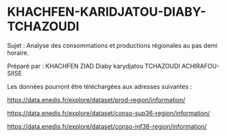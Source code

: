 # KHACHFEN-KARIDJATOU-DIABY-TCHAZOUDI
Sujet : Analyse des consommations et productions régionales au pas demi horaire.

Préparé par : KHACHFEN ZIAD 
              Diaby karydjatou
              TCHAZOUDI ACHIRAFOU-SIISE

Les données pourront être téléchargées aux adresses suivantes  : 

https://data.enedis.fr/explore/dataset/prod-region/information/

https://data.enedis.fr/explore/dataset/conso-sup36-region/information/ 

https://data.enedis.fr/explore/dataset/conso-inf36-region/information/
